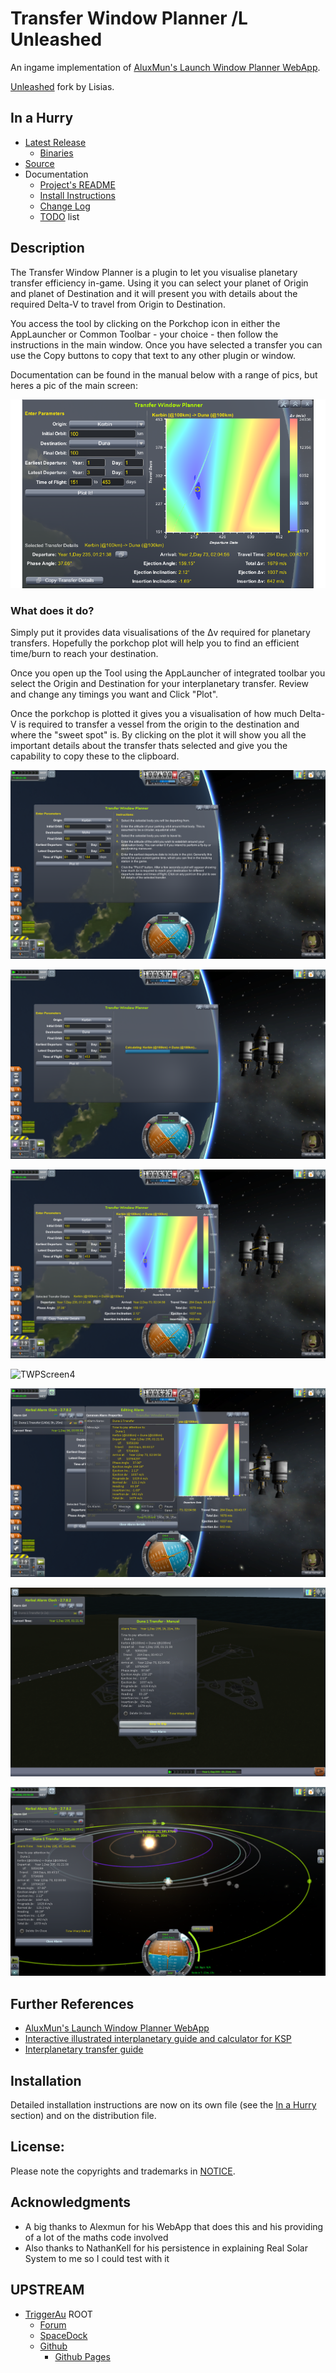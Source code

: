 # Transfer Window Planner /L Unleashed

An ingame implementation of [AluxMun's Launch Window Planner WebApp](http://alexmoon.github.io/ksp/).

[Unleashed](https://ksp.lisias.net/add-ons-unleashed/) fork by Lisias.


## In a Hurry

* [Latest Release](https://github.com/net-lisias-kspu/TransferWindowPlanner/releases)
	+ [Binaries](https://github.com/net-lisias-kspu/TransferWindowPlanner/tree/Archive)
* [Source](https://github.com/net-lisias-kspu/TransferWindowPlanner)
* Documentation
	+ [Project's README](https://github.com/net-lisias-kspu/TransferWindowPlanner/blob/master/README.md)
	+ [Install Instructions](https://github.com/net-lisias-kspu/TransferWindowPlanner/blob/master/INSTALL.md)
	+ [Change Log](./CHANGE_LOG.md)
	+ [TODO](./TODO.md) list


## Description

The Transfer Window Planner is a plugin to let you visualise planetary transfer efficiency in-game. Using it you can select your planet of Origin and planet of Destination and it will present you with details about the required Delta-V to travel from Origin to Destination.

You access the tool by clicking on the Porkchop icon in either the AppLauncher or Common Toolbar - your choice - then follow the instructions in the main window. Once you have selected a transfer you can use the Copy buttons to copy that text to any other plugin or window.

Documentation can be found in the manual below with a range of pics, but heres a pic of the main screen:

![TWPMainWindow](./Docs/imgs/TWPMainWindow.png)

### What does it do?

Simply put it provides data visualisations of the Δv required for planetary transfers. Hopefully the porkchop plot will help you to find an efficient time/burn to reach your destination.

Once you open up the Tool using the AppLauncher of integrated toolbar you select the Origin and Destination for your interplanetary transfer. Review and change any timings you want and Click "Plot".

Once the porkchop is plotted it gives you a visualisation of how much Delta-V is required to transfer a vessel from the origin to the destination and where the "sweet spot" is. By clicking on the plot it will show you all the important details about the transfer thats selected and give you the capability to copy these to the clipboard.

![TWPScreen1](./Docs/imgs/TWPScreen1.png)

![TWPScreen2](./Docs/imgs/TWPScreen2.png)

![TWPScreen3](./Docs/imgs/TWPScreen3.png)

![TWPScreen4](./Docs/imgs/TWPScreen4.png)

![TWPScreen5](./Docs/imgs/TWPScreen5.png)

![TWPScreen6](./Docs/imgs/TWPScreen6.png)

![TWPScreen7](./Docs/imgs/TWPScreen7.png)


## Further References

* [AluxMun's Launch Window Planner WebApp](http://alexmoon.github.io/ksp/)
* [Interactive illustrated interplanetary guide and calculator for KSP](https://ksp.olex.biz)
* [Interplanetary transfer guide](https://www.reddit.com/r/KerbalSpaceProgram/comments/zieahe/interplanetary_transfer_guide/)

## Installation

Detailed installation instructions are now on its own file (see the [In a Hurry](#in-a-hurry) section) and on the distribution file.


## License:

<License description>

Please note the copyrights and trademarks in [NOTICE](./NOTICE).


## Acknowledgments

* A big thanks to Alexmun for his WebApp that does this and his providing of a lot of the maths code involved
* Also thanks to NathanKell for his persistence in explaining Real Solar System to me so I could test with it

## UPSTREAM

* [TriggerAu](https://forum.kerbalspaceprogram.com/profile/57838-triggerau/) ROOT
	+ [Forum](https://forum.kerbalspaceprogram.com/topic/84005-*/)
	+ [SpaceDock](https://spacedock.info/mod/713/Transfer%20Window%20Planner)
	+ [Github](https://github.com/TriggerAu/TransferWindowPlanner)
		- [Github Pages](http://triggerau.github.io/TransferWindowPlanner/)
